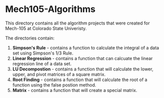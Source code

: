 # Mech105-Algorithms

This directory contains all the algorithm projects that were created for Mech-105 at Colorado State Univeristy. 

The directories contain:
1. **Simpson's Rule** - contains a function to calculate the integral of a data set using Simpson's 1/3 Rule.
2. **Linear Regression** - contains a function that can calcuate the linear regression line of a data set.
3. **LU Decompostion** - contains a function that will calculate the lower, upper, and pivot matrices of a square matrix.
4. **Root Finding** - contains a function that will calculate the root of a function using the false postion method.
5. **Matrix** - contains a function that will create a special matrix.

